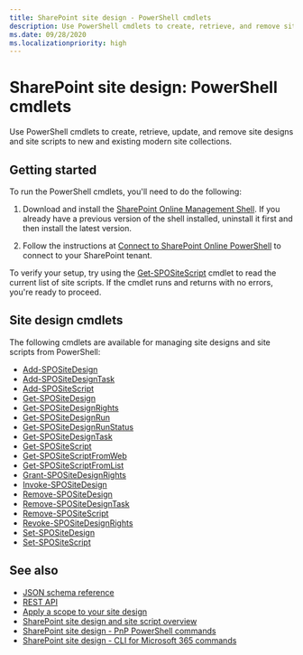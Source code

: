 ```yaml
---
title: SharePoint site design - PowerShell cmdlets
description: Use PowerShell cmdlets to create, retrieve, and remove site designs and site scripts.
ms.date: 09/28/2020
ms.localizationpriority: high
---
```


# SharePoint site design: PowerShell cmdlets

Use PowerShell cmdlets to create, retrieve, update, and remove site designs and site scripts to new and existing modern site collections.

## Getting started

To run the PowerShell cmdlets, you'll need to do the following:

1. Download and install the [SharePoint Online Management Shell](https://www.microsoft.com/download/details.aspx?id=35588). If you already have a previous version of the shell installed, uninstall it first and then install the latest version.

2. Follow the instructions at [Connect to SharePoint Online PowerShell](https://technet.microsoft.com/library/fp161372.aspx) to connect to your SharePoint tenant.

To verify your setup, try using the [Get-SPOSiteScript](/powershell/module/sharepoint-online/Get-SPOSiteScript) cmdlet to read the current list of site scripts. If the cmdlet runs and returns with no errors, you're ready to proceed.

## Site design cmdlets

The following cmdlets are available for managing site designs and site scripts from PowerShell:

- [Add-SPOSiteDesign](/powershell/module/sharepoint-online/Add-SPOSiteDesign)
- [Add-SPOSiteDesignTask](/powershell/module/sharepoint-online/Add-SPOSiteDesignTask)
- [Add-SPOSiteScript](/powershell/module/sharepoint-online/Add-SPOSiteScript)
- [Get-SPOSiteDesign](/powershell/module/sharepoint-online/Get-SPOSiteDesign)
- [Get-SPOSiteDesignRights](/powershell/module/sharepoint-online/Get-SPOSiteDesignRights)
- [Get-SPOSiteDesignRun](/powershell/module/sharepoint-online/Get-SPOSiteDesignRun)
- [Get-SPOSiteDesignRunStatus](/powershell/module/sharepoint-online/Get-SPOSiteDesignRunStatus)
- [Get-SPOSiteDesignTask](/powershell/module/sharepoint-online/Get-SPOSiteDesignTask)
- [Get-SPOSiteScript](/powershell/module/sharepoint-online/Get-SPOSiteScript)
- [Get-SPOSiteScriptFromWeb](/powershell/module/sharepoint-online/Get-SPOSiteScriptFromWeb)
- [Get-SPOSiteScriptFromList](/powershell/module/sharepoint-online/Get-SPOSiteScriptFromList)
- [Grant-SPOSiteDesignRights](/powershell/module/sharepoint-online/Grant-SPOSiteDesignRights)
- [Invoke-SPOSiteDesign](/powershell/module/sharepoint-online/Invoke-SPOSiteDesign)
- [Remove-SPOSiteDesign](/powershell/module/sharepoint-online/Remove-SPOSiteDesign)
- [Remove-SPOSiteDesignTask](/powershell/module/sharepoint-online/Remove-SPOSiteDesignTask)
- [Remove-SPOSiteScript](/powershell/module/sharepoint-online/Remove-SPOSiteScript)
- [Revoke-SPOSiteDesignRights](/powershell/module/sharepoint-online/Revoke-SPOSiteDesignRights)
- [Set-SPOSiteDesign](/powershell/module/sharepoint-online/Set-SPOSiteDesign)
- [Set-SPOSiteScript](/powershell/module/sharepoint-online/Set-SPOSiteScript)

## See also

- [JSON schema reference](site-design-json-schema.md)
- [REST API](site-design-rest-api.md)
- [Apply a scope to your site design](site-design-scoping.md)
- [SharePoint site design and site script overview](site-design-overview.md)
- [SharePoint site design - PnP PowerShell commands](site-design-pnppowershell.md)
- [SharePoint site design - CLI for Microsoft 365 commands](site-design-o365cli.md)
